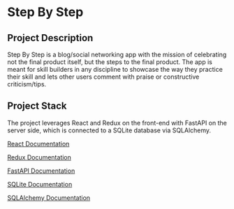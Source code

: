 # Step By Step

## Project Description

Step By Step is a blog/social networking app with the mission of celebrating not the final product itself, but the steps to the final product. The app is meant for skill builders in any discipline to showcase the way they practice their skill and lets other users comment with praise or constructive criticism/tips.

## Project Stack

The project leverages React and Redux on the front-end with FastAPI on the server side, which is connected to a SQLite database via SQLAlchemy.

[React Documentation](https://reactjs.org/docs/getting-started.html)

[Redux Documentation](https://redux.js.org/introduction/getting-started)

[FastAPI Documentation](https://fastapi.tiangolo.com/)

[SQLite Documentation](https://www.sqlite.org/docs.html)

[SQLAlchemy Documentation](https://docs.sqlalchemy.org/en/14/)
